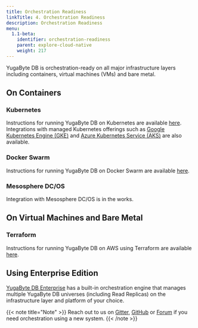 ```yaml
---
title: Orchestration Readiness
linkTitle: 4. Orchestration Readiness 
description: Orchestration Readiness
menu:
  1.1-beta:
    identifier: orchestration-readiness
    parent: explore-cloud-native
    weight: 217
---
```


YugaByte DB is orchestration-ready on all major infrastructure layers including containers, virtual machines (VMs) and bare metal.

## On Containers

### Kubernetes

Instructions for running YugaByte DB on Kubernetes are available [here](/deploy/kubernetes/). Integrations with managed Kubernetes offerings such as [Google Kubernetes Engine (GKE)](/deploy/public-clouds/gcp/#gke) and [Azure Kubernetes Service (AKS)](/deploy/public-clouds/azure/#aks) are also available.

### Docker Swarm

Instructions for running YugaByte DB on Docker Swarm are available [here](/deploy/docker-swarm/).

### Mesosphere DC/OS

Integration with Mesosphere DC/OS is in the works.

## On Virtual Machines and Bare Metal

### Terraform

Instructions for running YugaByte DB on AWS using Terraform are available [here](/deploy/public-clouds/aws/#terraform).

## Using Enterprise Edition

[YugaByte DB Enterprise](/deploy/enterprise-edition/) has a built-in orchestration engine that manages multiple YugaByte DB universes (including Read Replicas) on the infrastructure layer and platform of your choice. 

{{< note title="Note" >}}
Reach out to us on [Gitter](https://gitter.im/YugaByte/Lobby), [GitHub](https://github.com/YugaByte/yugabyte-db/issues) or [Forum](https://forum.yugabyte.com/) if you need orchestration using a new system.
{{< /note >}}



